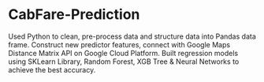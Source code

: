 # CabFare-Prediction
Used Python to clean, pre-process data and structure data into Pandas data frame. Construct new predictor features, connect with Google Maps Distance Matrix API on Google Cloud Platform. Built regression models using SKLearn Library, Random Forest, XGB Tree &amp; Neural Networks to achieve the best accuracy.
